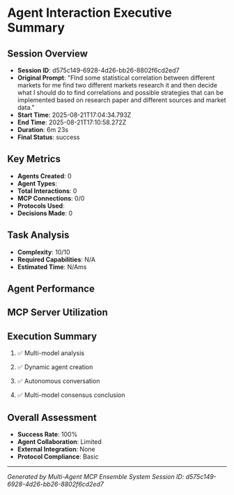 # Agent Interaction Executive Summary

## Session Overview
- **Session ID**: d575c149-6928-4d26-bb26-8802f6cd2ed7
- **Original Prompt**: "FInd some statistical correlation between different markets for me find two different markets research it and then decide what I should do to find correlations and possible strategies that can be implemented based on research paper and different sources and market data."
- **Start Time**: 2025-08-21T17:04:34.793Z
- **End Time**: 2025-08-21T17:10:58.272Z
- **Duration**: 6m 23s
- **Final Status**: success

## Key Metrics
- **Agents Created**: 0
- **Agent Types**: 
- **Total Interactions**: 0
- **MCP Connections**: 0/0
- **Protocols Used**: 
- **Decisions Made**: 0

## Task Analysis
- **Complexity**: 10/10
- **Required Capabilities**: N/A
- **Estimated Time**: N/Ams

## Agent Performance


## MCP Server Utilization


## Execution Summary

1. ✅ Multi-model analysis

2. ✅ Dynamic agent creation

3. ✅ Autonomous conversation

4. ✅ Multi-model consensus conclusion


## Overall Assessment
- **Success Rate**: 100%
- **Agent Collaboration**: Limited
- **External Integration**: None
- **Protocol Compliance**: Basic

---
*Generated by Multi-Agent MCP Ensemble System*
*Session ID: d575c149-6928-4d26-bb26-8802f6cd2ed7*
